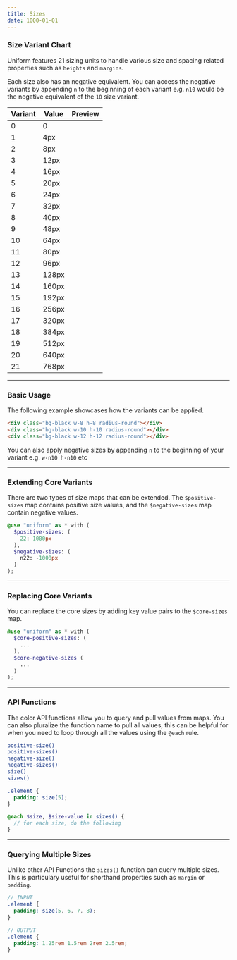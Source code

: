 ```yaml
---
title: Sizes
date: 1000-01-01
---
```


### Size Variant Chart

Uniform features 21 sizing units to handle various size and spacing related properties such as `heights` and `margins`.

Each size also has an negative equivalent. You can access the negative variants by appending `n` to the beginning of each variant e.g. `n10` would be the negative equivalent of the `10` size variant.

<div class="shadow-1 w-100p overflow-auto">
  <table class="shadow-none">
    <thead>
      <tr>
        <th>
          Variant
        </th>
        <th>
          Value
        </th>
        <th>
          Preview
        </th>
      </tr>
    </thead>
    <tbody>
      <tr><td>0</td><td>0</td><td><div class="h-4 w-0 bg-gray-300"></div></td></tr>
      <tr><td>1</td><td>4px</td><td><div class="h-4 w-1 bg-gray-300"></div></td></tr>
      <tr><td>2</td><td>8px</td><td><div class="h-4 w-2 bg-gray-300"></div></td></tr>
      <tr><td>3</td><td>12px</td><td><div class="h-4 w-3 bg-gray-300"></div></td></tr>
      <tr><td>4</td><td>16px</td><td><div class="h-4 w-4 bg-gray-300"></div></td></tr>
      <tr><td>5</td><td>20px</td><td><div class="h-4 w-5 bg-gray-300"></div></td></tr>
      <tr><td>6</td><td>24px</td><td><div class="h-4 w-6 bg-gray-300"></div></td></tr>
      <tr><td>7</td><td>32px</td><td><div class="h-4 w-7 bg-gray-300"></div></td></tr>
      <tr><td>8</td><td>40px</td><td><div class="h-4 w-8 bg-gray-300"></div></td></tr>
      <tr><td>9</td><td>48px</td><td><div class="h-4 w-9 bg-gray-300"></div></td></tr>
      <tr><td>10</td><td>64px</td><td><div class="h-4 w-10 bg-gray-300"></div></td></tr>
      <tr><td>11</td><td>80px</td><td><div class="h-4 w-11 bg-gray-300"></div></td></tr>
      <tr><td>12</td><td>96px</td><td><div class="h-4 w-12 bg-gray-300"></div></td></tr>
      <tr><td>13</td><td>128px</td><td><div class="h-4 w-13 bg-gray-300"></div></td></tr>
      <tr><td>14</td><td>160px</td><td><div class="h-4 w-14 bg-gray-300"></div></td></tr>
      <tr><td>15</td><td>192px</td><td><div class="h-4 w-15 bg-gray-300"></div></td></tr>
      <tr><td>16</td><td>256px</td><td><div class="h-4 w-16 bg-gray-300"></div></td></tr>
      <tr><td>17</td><td>320px</td><td><div class="h-4 w-17 bg-gray-300"></div></td></tr>
      <tr><td>18</td><td>384px</td><td><div class="h-4 w-18 bg-gray-300"></div></td></tr>
      <tr><td>19</td><td>512px</td><td><div class="h-4 w-19 bg-gray-300"></div></td></tr>
      <tr><td>20</td><td>640px</td><td><div class="h-4 w-20 bg-gray-300"></div></td></tr>
      <tr><td>21</td><td>768px</td><td><div class="h-4 w-21 bg-gray-300"></div></td></tr>
    </tbody>
  </table>
</div>

---

### Basic Usage

The following example showcases how the variants can be applied.

<section class="radius-lg bg-gray-100 p-6 flex justify-content-center gap-x-sm">
  <div class="bg-black w-8 h-8 radius-round">
  </div>
  <div class="bg-black w-10 h-10 radius-round">
  </div>
  <div class="bg-black w-12 h-12 radius-round">
  </div>
</section>

```html
<div class="bg-black w-8 h-8 radius-round"></div>
<div class="bg-black w-10 h-10 radius-round"></div>
<div class="bg-black w-12 h-12 radius-round"></div>
```

You can also apply negative sizes by appending `n` to the beginning of your variant e.g. `w-n10 h-n10` etc

---

### Extending Core Variants

There are two types of size maps that can be extended. The `$positive-sizes` map contains positive size values, and the `$negative-sizes` map contain negative values.

```scss
@use "uniform" as * with (
  $positive-sizes: (
    22: 1000px
  ),
  $negative-sizes: (
    n22: -1000px
  )
);
```

---

### Replacing Core Variants

You can replace the core sizes by adding key value pairs to the `$core-sizes` map.

```scss
@use "uniform" as * with (
  $core-positive-sizes: (
    ...
  ),
  $core-negative-sizes (
    ...
  )
);
```

---

### API Functions

The color API functions allow you to query and pull values from maps. You can also pluralize the function name to pull all values, this can be helpful for when you need to loop through all the values using the `@each` rule.

```bash
positive-size()
positive-sizes()
negative-size()
negative-sizes()
size()
sizes()
```

```scss
.element {
  padding: size(5);
}

@each $size, $size-value in sizes() {
  // for each size, do the following
}
```

---

### Querying Multiple Sizes

Unlike other API Functions the `sizes()` function can query multiple sizes. This is particulary useful for shorthand properties such as `margin` or `padding`.

```scss
// INPUT
.element {
  padding: size(5, 6, 7, 8);
}

// OUTPUT
.element {
  padding: 1.25rem 1.5rem 2rem 2.5rem;
}
```
